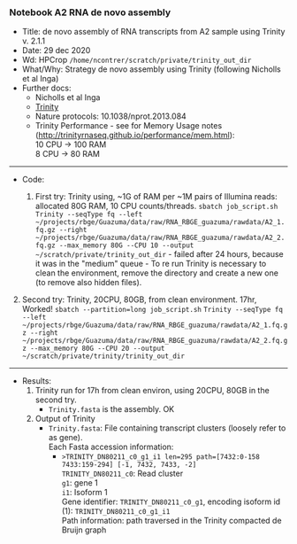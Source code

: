 ### Notebook A2 RNA de novo assembly

- Title: de novo assembly of RNA transcripts from A2 sample using Trinity v. 2.1.1
- Date: 29 dec 2020
- Wd: HPCrop `/home/ncontrer/scratch/private/trinity_out_dir`
- What/Why: Strategy de novo assembly using Trinity (following Nicholls et al Inga)
- Further docs:
	- Nicholls et al Inga
	- [Trinity](https://github.com/trinityrnaseq/trinityrnaseq/wiki/Running-Trinity)
	- Nature protocols: 10.1038/nprot.2013.084
	- Trinity Performance - see for Memory Usage notes (http://trinityrnaseq.github.io/performance/mem.html):  
	10 CPU -> 100 RAM  
	8 CPU -> 80 RAM

--------------------------------------------------------------
- Code:

	1. First try: Trinity using, ~1G of RAM per ~1M pairs of Illumina reads: allocated 80G RAM, 10 CPU counts/threads.
		`sbatch job_script.sh`
		` Trinity --seqType fq --left ~/projects/rbge/Guazuma/data/raw/RNA_RBGE_guazuma/rawdata/A2_1.fq.gz --right ~/projects/rbge/Guazuma/data/raw/RNA_RBGE_guazuma/rawdata/A2_2.fq.gz --max_memory 80G --CPU 10 --output ~/scratch/private/trinity_out_dir`
			- failed after 24 hours, because it was in the "medium" queue
			- To re run Trinity is necessary to clean the environment, remove the directory and create a new one (to remove also hidden files).

2. Second try: Trinity, 20CPU, 80GB, from clean environment. 17hr, Worked!
	`sbatch --partition=long job_script.sh`
	`Trinity --seqType fq --left ~/projects/rbge/Guazuma/data/raw/RNA_RBGE_guazuma/rawdata/A2_1.fq.gz --right ~/projects/rbge/Guazuma/data/raw/RNA_RBGE_guazuma/rawdata/A2_2.fq.gz --max_memory 80G --CPU 20 --output ~/scratch/private/trinity/trinity_out_dir`

-----------------------------------------------------------------
- Results:
	1. Trinity run for 17h from clean environ, using 20CPU, 80GB in the second try.
		- `Trinity.fasta` is the assembly. OK
	2. Output of Trinity
		- `Trinity.fasta`: File containing transcript clusters (loosely refer to as gene).  
		Each Fasta accession information:  
			- `>TRINITY_DN80211_c0_g1_i1 len=295 path=[7432:0-158 7433:159-294] [-1, 7432, 7433, -2]`  
				`TRINITY_DN80211_c0`: Read cluster  
				`g1`: gene 1  
				`i1`: Isoform 1  
				Gene identifier: `TRINITY_DN80211_c0_g1`, encoding isoform id (1): `TRINITY_DN80211_c0_g1_i1`  
				Path information:  path traversed in the Trinity compacted de Bruijn graph
